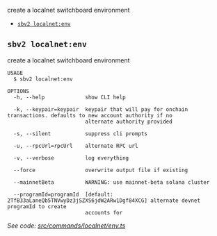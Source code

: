 
create a localnet switchboard environment

* [`sbv2 localnet:env`](#sbv2-localnetenv)

## `sbv2 localnet:env`

create a localnet switchboard environment

```
USAGE
  $ sbv2 localnet:env

OPTIONS
  -h, --help             show CLI help

  -k, --keypair=keypair  keypair that will pay for onchain transactions. defaults to new account authority if no
                         alternate authority provided

  -s, --silent           suppress cli prompts

  -u, --rpcUrl=rpcUrl    alternate RPC url

  -v, --verbose          log everything

  --force                overwrite output file if existing

  --mainnetBeta          WARNING: use mainnet-beta solana cluster

  --programId=programId  [default: 2TfB33aLaneQb5TNVwyDz3jSZXS6jdW2ARw1Dgf84XCG] alternate devnet programId to create
                         accounts for
```

_See code: [src/commands/localnet/env.ts](https://github.com/switchboard-xyz/switchboard-v2/blob/v0.1.15/src/commands/localnet/env.ts)_
